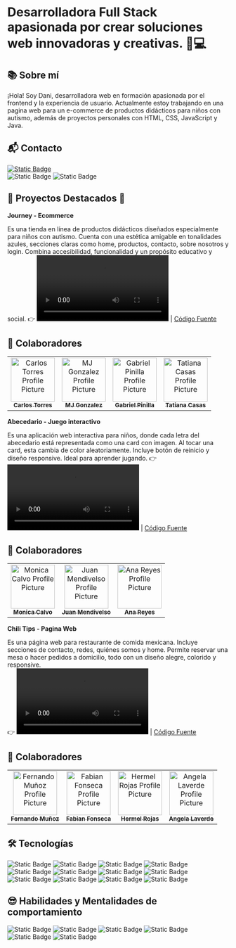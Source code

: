 # Desarrolladora Full Stack apasionada por crear soluciones web innovadoras y creativas. 👩💻
## 📚 Sobre mí
¡Hola! Soy Dani, desarrolladora web en formación apasionada por el frontend y la experiencia de usuario. Actualmente estoy trabajando en una pagina web para un e-commerce de productos didácticos para niños con autismo, además de proyectos personales con HTML, CSS, JavaScript y Java.

## 📬 Contacto
[![Static Badge](https://img.shields.io/badge/LinkedIn-b277ec?style=plastic&link=https%3A%2F%2Fwww.linkedin.com%2Fin%2Fdeveloper-daniela-santacruz-frontend%2F)](https://www.linkedin.com/in/developer-daniela-santacruz-frontend/)  
![Static Badge](https://img.shields.io/badge/Whatsapp-56d66c?style=plastic&link=https%3A%2F%2Fwa.me%2F573163318698%3Ftext%3DSoy_Daniela_Desarrolladora_Web_Full_Stack) ![Static Badge](https://img.shields.io/badge/LinkedIn-b277ec?style=plastic&link=https%3A%2F%2Fwww.linkedin.com%2Fin%2Fdeveloper-daniela-santacruz-frontend%2F)

## 🌟 Proyectos Destacados 🌟

**Journey - Ecommerce**

Es una tienda en línea de productos didácticos diseñados especialmente para niños con autismo. Cuenta con una estética amigable en tonalidades azules, secciones claras como home, productos, contacto, sobre nosotros y login. Combina accesibilidad, funcionalidad y un propósito educativo y social.
👉 ![Demo del Proyecto](/assets/Journey.webm) | [Código Fuente](https://github.com/httpsmarioooo/ProyectoEcomerce-RR-PA2)
## 🤝 Colaboradores
<table>
<tr>

<td align="center">
<a href="https://github.com/httpsmarioooo">
<img src="https://avatars.githubusercontent.com/u/111519152?v=4" width="100px;" alt="Carlos Torres Profile Picture"/><br>
<sub>
<b>Carlos Torres</b>
</sub>
</a>
</td>

<td align="center">
<a href="https://github.com/CodingtheMJ">
<img src="https://avatars.githubusercontent.com/u/204398237?v=4" width="100px;" alt="MJ Gonzalez Profile Picture"/><br>
<sub>
<b>MJ Gonzalez</b>
</sub>
</a>
</td>

<td align="center">
<a href="https://github.com/gabriel-pinilla-c">
<img src="https://avatars.githubusercontent.com/u/165109912?v=4" width="100px;" alt="Gabriel Pinilla Profile Picture"/><br>
<sub>
<b>Gabriel Pinilla</b>
</sub>
</a>
</td>

<td align="center">
<a href="https://github.com/Tatiana-Casas">
<img src="https://avatars.githubusercontent.com/u/204398160?v=4" width="100px;" alt="Tatiana Casas Profile Picture"/><br>
<sub>
<b>Tatiana Casas</b>
</sub>
</a>
</td>

</tr>
</table>

**Abecedario - Juego interactivo**

Es una aplicación web interactiva para niños, donde cada letra del abecedario está representada como una card con imagen. Al tocar una card, esta cambia de color aleatoriamente. Incluye botón de reinicio y diseño responsive. Ideal para aprender jugando.
👉 ![Demo del Proyecto](/assets/Abecedario.webm) | [Código Fuente](https://github.com/DanielleSaint/LaboratorioGrupalHTML-CSS-JS)
## 🤝 Colaboradores
<table>
<tr>

<td align="center">
<a href="https://github.com/moniGitliz">
<img src="https://avatars.githubusercontent.com/u/134976586?v=4" width="100px;" alt="Monica Calvo Profile Picture"/><br>
<sub>
<b>Monica Calvo</b>
</sub>
</a>
</td>

<td align="center">
<a href="https://github.com/JuanMendivelsoZuleta">
<img src="https://avatars.githubusercontent.com/u/158604414?v=4" width="100px;" alt="Juan Mendivelso Profile Picture"/><br>
<sub>
<b>Juan Mendivelso</b>
</sub>
</a>
</td>

<td align="center">
<a href="https://github.com/VicR11">
<img src="https://avatars.githubusercontent.com/u/138823766?v=4" width="100px;" alt="Ana Reyes Profile Picture"/><br>
<sub>
<b>Ana Reyes</b>
</sub>
</a>
</td>

</tr>
</table>

**Chili Tips - Pagina Web**

Es una página web para restaurante de comida mexicana. Incluye secciones de contacto, redes, quiénes somos y home. Permite reservar una mesa o hacer pedidos a domicilio, todo con un diseño alegre, colorido y responsive.  
👉 ![Demo del Proyecto](/assets/ChiliTips.webm) | [Código Fuente](https://github.com/DanielleSaint/LAB-Refactorizacion-Blog)
## 🤝 Colaboradores
<table>
<tr>

<td align="center">
<a href="https://github.com/fermumu">
<img src="https://avatars.githubusercontent.com/u/79942967?v=4" width="100px;" alt="Fernando Muñoz Profile Picture"/><br>
<sub>
<b>Fernando Muñoz</b>
</sub>
</a>
</td>

<td align="center">
<a href="https://github.com/Cairosneo22">
<img src="https://avatars.githubusercontent.com/u/200002417?v=4" width="100px;" alt="Fabian Fonseca Profile Picture"/><br>
<sub>
<b>Fabian Fonseca</b>
</sub>
</a>
</td>

<td align="center">
<a href="https://github.com/atlasprogrammingxxi">
<img src="https://avatars.githubusercontent.com/u/94792573?v=4" width="100px;" alt="Hermel Rojas Profile Picture"/><br>
<sub>
<b>Hermel Rojas</b>
</sub>
</a>
</td>

<td align="center">
<a href="https://github.com/Angela0697">
<img src="https://avatars.githubusercontent.com/u/200633499?v=4" width="100px;" alt="Angela Laverde Profile Picture"/><br>
<sub>
<b>Angela Laverde</b>
</sub>
</a>
</td>

</tr>
</table>

## 🛠 Tecnologías  

![Static Badge](https://img.shields.io/badge/HTML5-28ff97) ![Static Badge](https://img.shields.io/badge/CSS3-28ffff) ![Static Badge](https://img.shields.io/badge/JavaScript-8a28ff) ![Static Badge](https://img.shields.io/badge/Bootstrap-2852ff) ![Static Badge](https://img.shields.io/badge/Node.js-d528ff) ![Static Badge](https://img.shields.io/badge/Java-28aeff) ![Static Badge](https://img.shields.io/badge/MongoDB-28ffaa) ![Static Badge](https://img.shields.io/badge/Git-ffffff) ![Static Badge](https://img.shields.io/badge/GitHub-000000) ![Static Badge](https://img.shields.io/badge/Figma-ff0000) ![Static Badge](https://img.shields.io/badge/VsCode-ffc100) ![Static Badge](https://img.shields.io/badge/intelliJ-d500ff)

## 😎 Habilidades y Mentalidades de comportamiento

![Static Badge](https://img.shields.io/badge/Resoluci%C3%B3n%20de%20problemas-f0ff33) ![Static Badge](https://img.shields.io/badge/Atenci%C3%B3n%20al%20detalle-4fd36b) ![Static Badge](https://img.shields.io/badge/Trabajo%20en%20equipo-1b5ffb) ![Static Badge](https://img.shields.io/badge/Comunicaci%C3%B3n%20asertiva-df3460) ![Static Badge](https://img.shields.io/badge/Adaptabilidad-904dff) ![Static Badge](https://img.shields.io/badge/Creatividad-22fffc)




